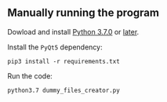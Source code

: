 ## Manually running the program

Dowload and install [Python 3.7.0](https://www.python.org/downloads/release/python-370/) or [later](https://www.python.org/downloads/).

Install the `PyQt5` dependency:

```
pip3 install -r requirements.txt
```

Run the code:

```
python3.7 dummy_files_creator.py
```